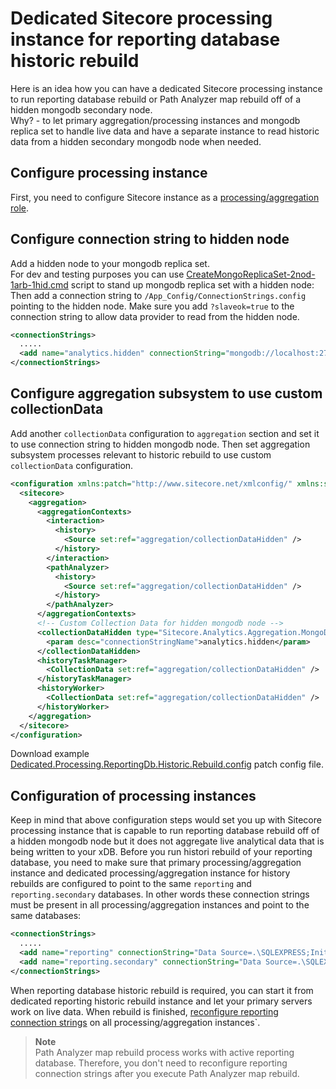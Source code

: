 # Dedicated Sitecore processing instance for reporting database historic rebuild

Here is an idea how you can have a dedicated Sitecore processing instance to run reporting database rebuild or Path Analyzer map rebuild off of a hidden mongodb secondary node.  
Why? - to let primary aggregation/processing instances and mongodb replica set to handle live data and have a separate instance to read historic data from a hidden secondary mongodb node when needed.

## Configure processing instance

First, you need to configure Sitecore instance as a [processing/aggregation role](https://doc.sitecore.net/sitecore_experience_platform/setting_up_and_maintaining/xdb/configuring_servers/configure_a_processing_server).

## Configure connection string to hidden node
Add a hidden node to your mongodb replica set.  
For dev and testing purposes you can use [CreateMongoReplicaSet-2nod-1arb-1hid.cmd](https://gist.github.com/ivansharamok/93c9bca5a0473e1bb8cef3e15a4efc9d/raw) script to stand up mongodb replica set with a hidden node:  
Then add a connection string to `/App_Config/ConnectionStrings.config` pointing to the hidden node. Make sure you add `?slaveok=true` to the connection string to allow data provider to read from the hidden node.
```xml
<connectionStrings>
  .....
  <add name="analytics.hidden" connectionString="mongodb://localhost:27020/sc82_analytics?slaveok=true" />
</connectionStrings>
```

## Configure aggregation subsystem to use custom collectionData
Add another `collectionData` configuration to `aggregation` section and set it to use connection string to hidden mongodb node. Then set aggregation subsystem processes relevant to historic rebuild to use custom `collectionData` configuration.
```xml
<configuration xmlns:patch="http://www.sitecore.net/xmlconfig/" xmlns:set="http://www.sitecore.net/xmlconfig/set/">
  <sitecore>
    <aggregation>
      <aggregationContexts>
        <interaction>
          <history>
            <Source set:ref="aggregation/collectionDataHidden" />
          </history>
        </interaction>
        <pathAnalyzer>
          <history>
            <Source set:ref="aggregation/collectionDataHidden" />
          </history>
        </pathAnalyzer>
      </aggregationContexts>
      <!-- Custom Collection Data for hidden mongodb node -->
      <collectionDataHidden type="Sitecore.Analytics.Aggregation.MongoDbCollectionDataProvider, Sitecore.Analytics.MongoDB" singleInstance="true">
        <param desc="connectionStringName">analytics.hidden</param>
      </collectionDataHidden>
      <historyTaskManager>
        <CollectionData set:ref="aggregation/collectionDataHidden" />
      </historyTaskManager>
      <historyWorker>
        <CollectionData set:ref="aggregation/collectionDataHidden" />
      </historyWorker>
    </aggregation>
  </sitecore>
</configuration>
```

Download example [Dedicated.Processing.ReportingDb.Historic.Rebuild.config](https://github.com/ivansharamok/Content/blob/master/articles/resources/media/dedicated-sitecore-processing-instance-for-reportingdb-historic-rebuild/Dedicated.Processing.ReportingDb.Historic.Rebuild.config) patch config file.

## Configuration of processing instances
Keep in mind that above configuration steps would set you up with Sitecore processing instance that is capable to run reporting database rebuild off of a hidden mongodb node but it does not aggregate live analytical data that is being written to your xDB. Before you run histori rebuild of your reporting database, you need to make sure that primary processing/aggregation instance and dedicated processing/aggregation instance for history rebuilds are configured to point to the same `reporting` and `reporting.secondary` databases. In other words these connection strings must be present in all processing/aggregation instances and point to the same databases:
```xml
<connectionStrings>
  .....
  <add name="reporting" connectionString="Data Source=.\SQLEXPRESS;Initial Catalog=sc82_reporting;Integrated Security=False;User ID=sa;Password=example" />
  <add name="reporting.secondary" connectionString="Data Source=.\SQLEXPRESS;Initial Catalog=sc82_reporting_secondary;User ID=sa;Password=example" />
</connectionStrings>
```

When reporting database historic rebuild is required, you can start it from dedicated reporting historic rebuild instance and let your primary servers work on live data. When rebuild is finished, [reconfigure reporting connection strings](https://doc.sitecore.net/sitecore_experience_platform/setting_up_and_maintaining/xdb/server_considerations/walkthrough_rebuilding_the_reporting_database#_Reconfigure_reporting_connections) on all processing/aggregation instances`.
> **Note**  
Path Analyzer map rebuild process works with active reporting database. Therefore, you don't need to reconfigure reporting connection strings after you execute Path Analyzer map rebuild.